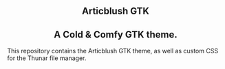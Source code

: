 <h2 align="center"> Articblush GTK </h2> 
<h2 align="center"> A Cold & Comfy GTK theme.</h2> 

This repository contains the Articblush GTK theme, as well as custom CSS for the Thunar file manager.
